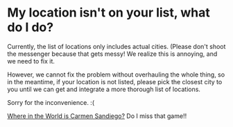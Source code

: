 # My location isn't on your list, what do I do?

Currently, the list of locations only includes actual cities. (Please don't shoot the messenger because that gets messy! We realize this is annoying, and we need to fix it. 

However, we cannot fix the problem without overhauling the whole thing, so in the meantime, if your location is not listed, please pick the closest city to you until we can get and integrate a more thorough list of locations. 

Sorry for the inconvenience. :(

[Where in the World is Carmen Sandiego?](http://en.wikipedia.org/wiki/Carmen_Sandiego) Do I miss that game!! 

